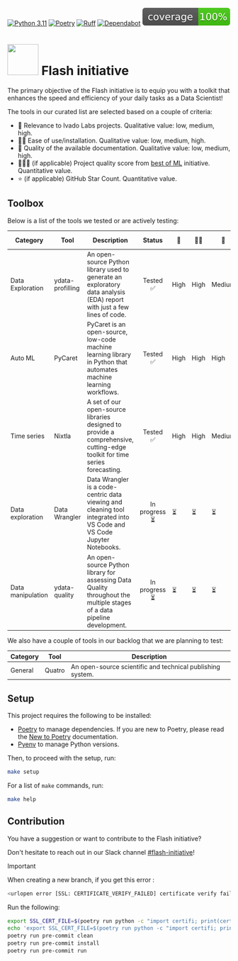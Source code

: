 [![Python 3.11](https://img.shields.io/badge/python-3.11-blue.svg)](https://www.python.org/downloads/release/python-3110/)
[![Poetry](https://img.shields.io/endpoint?url=https://python-poetry.org/badge/v0.json)](https://python-poetry.org/)
[![Ruff](https://img.shields.io/endpoint?url=https://raw.githubusercontent.com/astral-sh/ruff/main/assets/badge/v2.json)](https://github.com/astral-sh/ruff)
[![Dependabot](https://badgen.net/badge/Dependabot/enabled/green?icon=dependabot)](https://dependabot.com/)
![Coverage](coverage.svg)

<h1>
   <img src="https://github.com/user-attachments/assets/adc9f12a-7f98-4c93-b35d-f034f38c8030" width="70" height="70" > Flash initiative
</h1>

The primary objective of the Flash initiative is to equip you with a toolkit that enhances the speed and efficiency of your daily tasks as a Data Scientist!

The tools in our curated list are selected based on a couple of criteria:

- 👥 Relevance to Ivado Labs projects. Qualitative value: low, medium, high.
- 👨‍💻 Ease of use/installation. Qualitative value: low, medium, high.
- 📖 Quality of the available documentation. Qualitative value: low, medium, high.
- 🥇🥈🥉 (if applicable) Project quality score from [best of ML](https://github.com/ml-tooling/best-of-ml-python) initiative. Quantitative value.
- ⭐ (if applicable) GitHub Star Count. Quantitative value.

## Toolbox

Below is a list of the tools we tested or are actively testing:

| Category          | Tool         | Description                                                                                                               |     Status      | 👥       | 👨‍💻 | 📖 | 🥇🥈🥉 |  ⭐   | Quick tutorial    |
|-------------------|--------------|---------------------------------------------------------------------------------------------------------------------------|:---------------:|----------|-----|----|:------:|:----:|----------------------|
| Data Exploration | ydata-profilling | An open-source Python library used to generate an exploratory data analysis (EDA) report with just a few lines of code.|    Tested ✅     |   High |  High |  Medium |   35   | 13K  | Available [here](./notebooks/EDA/pandas-profiling/README.md) |
| Auto ML           | PyCaret      | PyCaret is an open-source, low-code machine learning library in Python that automates machine learning workflows.         |    Tested ✅     |   High |  High |  High |   37   | 8.6K | Available [here](./notebooks/ML/AutoML/PyCaret/README.md) |
| Time series       | Nixtla       | A set of our open-source libraries designed to provide a comprehensive, cutting-edge toolkit for time series forecasting. |  Tested ✅    | High | High | Medium |   34   | 3.6K |Available [here](./notebooks/ML/NixtlaREADME.md) |    |
| Data exploration  | Data Wrangler | Data Wrangler is a code-centric data viewing and cleaning tool integrated into VS Code and VS Code Jupyter Notebooks.     |  In progress ⏳  |  ⏳  | ⏳|⏳ |  N/A   | N/A  | Not available yet !     |
| Data manipulation | ydata-quality | An open-source Python library for assessing Data Quality throughout the multiple stages of a data pipeline development.   | In progress ⏳   |   ⏳ | ⏳ | ⏳ |  N/A   | 420  |  Not available yet !  |

We also have a couple of tools in our backlog that we are planning to test:

| Category         | Tool             | Description                                                                             |
|------------------|------------------|-----------------------------------------------------------------------------------------|
| General          | Quatro           | An open-source scientific and technical publishing system.                              |


## Setup

This project requires the following to be installed:
- [Poetry](https://python-poetry.org/docs/#installation) to manage dependencies. If you are new to Poetry, please read the [New to Poetry](docs/POETRY.md) documentation.
- [Pyenv](https://github.com/pyenv/pyenv?tab=readme-ov-file#installation) to manage Python versions.

Then, to proceed with the setup, run:
```bash
make setup
```

For a list of `make` commands, run:
```bash
make help
```

## Contribution
You have a suggestion or want to contribute to the Flash initiative?

Don't hesitate to reach out in our Slack channel [#flash-initiative](https://ivadolabscommittee.slack.com/archives/C06QXHPRLMR)!

> [!IMPORTANT]
> When creating a new branch, if you get this error :
> ```bash
> <urlopen error [SSL: CERTIFICATE_VERIFY_FAILED] certificate verify failed: unable to get local issuer certificate (_ssl.c:1007)>
> ```
> Run the following:
> ```bash
> export SSL_CERT_FILE=$(poetry run python -c "import certifi; print(certifi.where())")
> echo 'export SSL_CERT_FILE=$(poetry run python -c "import certifi; print(certifi.where())")' >> ~/.zshrc
> poetry run pre-commit clean
> poetry run pre-commit install
> poetry run pre-commit run
> ```
